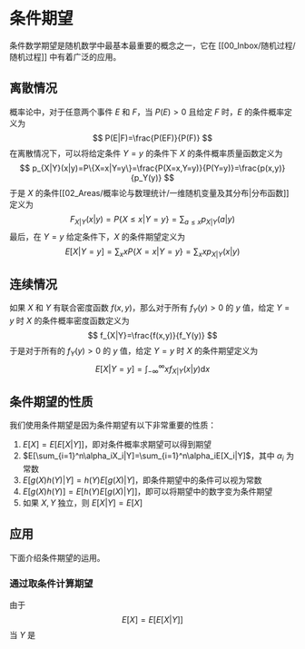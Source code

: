 # 条件期望

条件数学期望是随机数学中最基本最重要的概念之一，它在 [[00_Inbox/随机过程/随机过程]] 中有着广泛的应用。

## 离散情况

概率论中，对于任意两个事件 $E$ 和 $F$，当 $P(E)>0$ 且给定 $F$ 时，$E$ 的条件概率定义为
$$
P(E|F)=\frac{P(EF)}{P(F)}
$$
在离散情况下，可以将给定条件 $Y=y$ 的条件下 $X$ 的条件概率质量函数定义为
$$
p_{X|Y}(x|y)=P\{X=x|Y=y\}=\frac{P(X=x,Y=y)}{P(Y=y)}=\frac{p(x,y)}{p_Y(y)}
$$
于是 $X$ 的条件[[02_Areas/概率论与数理统计/一维随机变量及其分布|分布函数]]定义为
$$
F_{X|Y}(x|y)=P\{X\leqslant x|Y=y\}=\sum_{a\leqslant x}p_{X|Y}(a|y)
$$
最后，在 $Y=y$ 给定条件下，$X$ 的条件期望定义为
$$
E[X|Y=y]=\sum_xxP\{X=x|Y=y\}=\sum_xxp_{X|Y}(x|y)
$$
## 连续情况

如果 $X$ 和 $Y$ 有联合密度函数 $f(x,y)$，那么对于所有 $f_Y(y)>0$ 的 $y$ 值，给定 $Y=y$ 时 $X$ 的条件概率密度函数定义为
$$
f_{X|Y}=\frac{f(x,y)}{f_Y(y)}
$$
于是对于所有的 $f_Y(y)>0$ 的 $y$ 值，给定 $Y=y$ 时 $X$ 的条件期望定义为
$$
E[X|Y=y]=\int_{-\infty}^{\infty}xf_{X|Y}(x|y)\mathrm dx
$$

## 条件期望的性质

我们使用条件期望是因为条件期望有以下非常重要的性质：
1. $E[X]=E[E[X|Y]]$，即对条件概率求期望可以得到期望
2. $E[\sum_{i=1}^n\alpha_iX_i|Y]=\sum_{i=1}^n\alpha_iE[X_i|Y]$，其中 $\alpha_i$ 为常数
3. $E[g(X)h(Y)|Y]=h(Y)E[g(X)|Y]$，即条件期望中的条件可以视为常数
4. $E[g(X)h(Y)]=E[h(Y)E[g(X)|Y]]$，即可以将期望中的数字变为条件期望
5. 如果 $X,Y$ 独立，则 $E[X|Y]=E[X]$

## 应用

下面介绍条件期望的运用。

### 通过取条件计算期望

由于
$$
E[X]=E\Big[E[X|Y]\Big]
$$
当 $Y$ 是